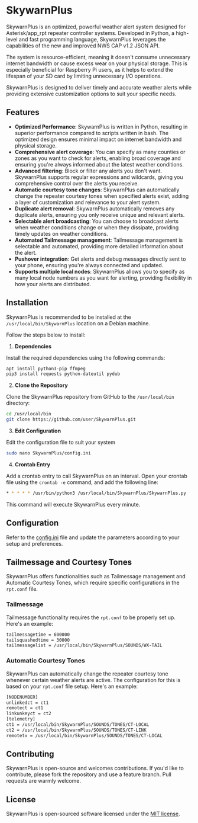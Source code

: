 # SkywarnPlus

SkywarnPlus is an optimized, powerful weather alert system designed for Asterisk/app_rpt repeater controller systems. Developed in Python, a high-level and fast programming language, SkywarnPlus leverages the capabilities of the new and improved NWS CAP v1.2 JSON API. 

The system is resource-efficient, meaning it doesn't consume unnecessary internet bandwidth or cause excess wear on your physical storage. This is especially beneficial for Raspberry Pi users, as it helps to extend the lifespan of your SD card by limiting unnecessary I/O operations. 

SkywarnPlus is designed to deliver timely and accurate weather alerts while providing extensive customization options to suit your specific needs.

## Features

* **Optimized Performance**: SkywarnPlus is written in Python, resulting in superior performance compared to scripts written in bash. The optimized design ensures minimal impact on internet bandwidth and physical storage.
* **Comprehensive alert coverage**: You can specify as many counties or zones as you want to check for alerts, enabling broad coverage and ensuring you're always informed about the latest weather conditions.
* **Advanced filtering**: Block or filter any alerts you don't want. SkywarnPlus supports regular expressions and wildcards, giving you comprehensive control over the alerts you receive.
* **Automatic courtesy tone changes**: SkywarnPlus can automatically change the repeater courtesy tones when specified alerts exist, adding a layer of customization and relevance to your alert system.
* **Duplicate alert removal**: SkywarnPlus automatically removes any duplicate alerts, ensuring you only receive unique and relevant alerts.
* **Selectable alert broadcasting**: You can choose to broadcast alerts when weather conditions change or when they dissipate, providing timely updates on weather conditions.
* **Automated Tailmessage management**: Tailmessage management is selectable and automated, providing more detailed information about the alert.
* **Pushover integration**: Get alerts and debug messages directly sent to your phone, ensuring you're always connected and updated.
* **Supports multiple local nodes**: SkywarnPlus allows you to specify as many local node numbers as you want for alerting, providing flexibility in how your alerts are distributed.

## Installation

SkywarnPlus is recommended to be installed at the `/usr/local/bin/SkywarnPlus` location on a Debian machine.

Follow the steps below to install:

1. **Dependencies**

Install the required dependencies using the following commands:

```bash
apt install python3-pip ffmpeg
pip3 install requests python-dateutil pydub
```

2. **Clone the Repository**

Clone the SkywarnPlus repository from GitHub to the `/usr/local/bin` directory:

```bash
cd /usr/local/bin
git clone https://github.com/user/SkywarnPlus.git
```
3. **Edit Configuration**

Edit the configuration file to suit your system
```bash
sudo nano SkywarnPlus/config.ini
```

4. **Crontab Entry**

Add a crontab entry to call SkywarnPlus on an interval. Open your crontab file using the `crontab -e` command, and add the following line:

```bash
* * * * * /usr/bin/python3 /usr/local/bin/SkywarnPlus/SkywarnPlus.py
```

This command will execute SkywarnPlus every minute.

## Configuration

Refer to the [config.ini](config.ini) file and update the parameters according to your setup and preferences.

## Tailmessage and Courtesy Tones

SkywarnPlus offers functionalities such as Tailmessage management and Automatic Courtesy Tones, which require specific configurations in the `rpt.conf` file.

### Tailmessage

Tailmessage functionality requires the `rpt.conf` to be properly set up. Here's an example:

```bash
tailmessagetime = 600000
tailsquashedtime = 30000
tailmessagelist = /usr/local/bin/SkywarnPlus/SOUNDS/WX-TAIL
```

### Automatic Courtesy Tones

SkywarnPlus can automatically change the repeater courtesy tone whenever certain weather alerts are active. The configuration for this is based on your `rpt.conf` file setup. Here's an example:

```bash
[NODENUMBER]
unlinkedct = ct1
remotect = ct1
linkunkeyct = ct2
[telemetry]
ct1 = /usr/local/bin/SkywarnPlus/SOUNDS/TONES/CT-LOCAL
ct2 = /usr/local/bin/SkywarnPlus/SOUNDS/TONES/CT-LINK
remotetx = /usr/local/bin/SkywarnPlus/SOUNDS/TONES/CT-LOCAL
```

## Contributing

SkywarnPlus is open-source and welcomes contributions. If you'd like to contribute, please fork the repository and use a feature branch. Pull requests are warmly welcome.

## License

SkywarnPlus is open-sourced software licensed under the [MIT license](LICENSE).
